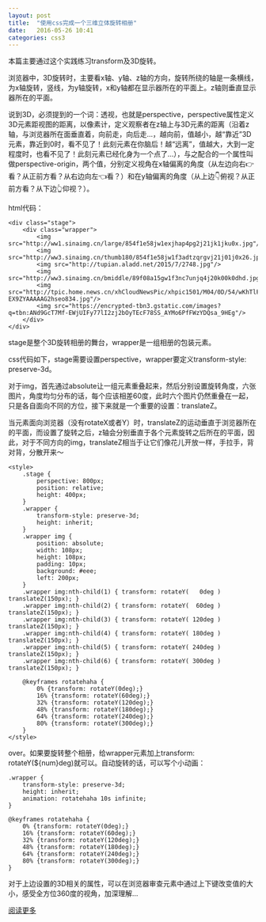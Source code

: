 ```yaml
---
layout: post
title:  "使用css完成一个三维立体旋转相册"
date:   2016-05-26 10:41
categories: css3
---
```


本篇主要通过这个实践练习transform及3D旋转。

浏览器中，3D旋转时，主要看x轴、y轴、z轴的方向，旋转所绕的轴是一条横线，为x轴旋转，竖线，为y轴旋转，x和y轴都在显示器所在的平面上。z轴则垂直显示器所在的平面。<!--more-->

说到3D，必须提到的一个词：透视，也就是perspective，perspective属性定义3D元素距视图的距离，以像素计，定义观察者在z轴上与3D元素的距离（沿着z轴，与浏览器所在面垂直着，向前走，向后走...，越向前，值越小，越“靠近”3D元素，靠近到0时，看不见了！此刻元素在你脑后！越“远离”，值越大，大到一定程度时，也看不见了！此刻元素已经化身为一个点了...），与之配合的一个属性叫做perspective-origin，两个值，分别定义视角在x轴偏离的角度（从左边向右👉看？从正前方看？从右边向左👈看？）和在y轴偏离的角度（从上边👇俯视？从正前方看？从下边👆仰视？）。

html代码：

    <div class="stage">
        <div class="wrapper">
            <img src="http://ww1.sinaimg.cn/large/854f1e58jw1exjhap4pg2j21jk1jku0x.jpg"/>
            <img src="http://ww3.sinaimg.cn/thumb180/854f1e58jw1f3adtzqrgvj21j01j0x26.jpg"/>
            <img src="http://tupian.aladd.net/2015/7/2748.jpg"/>
            <img src="http://ww3.sinaimg.cn/bmiddle/89f08a15gw1f3nc7unjq4j20k00k0dhd.jpg"/>
            <img src="http://tpic.home.news.cn/xhCloudNewsPic/xhpic1501/M04/0D/54/wKhTlFcr1i-EX9ZYAAAAAG2hseo834.jpg"/>
            <img src="https://encrypted-tbn3.gstatic.com/images?q=tbn:ANd9GcT7Mf-EWjUIFy77lI2zj2bOyTEcF78SS_AYMo6PfFWzYDQsa_9HEg"/>
        </div>
    </div>

stage是整个3D旋转相册的舞台，wrapper是一组相册的包装元素。

css代码如下，stage需要设置perspective，wrapper要定义transform-style: preserve-3d。

对于img，首先通过absolute让一组元素重叠起来，然后分别设置旋转角度，六张图片，角度均匀分布的话，每个应该相差60度，此时六个图片仍然重叠在一起，只是各自面向不同的方位，接下来就是一个重要的设置：translateZ。

当元素面向浏览器（没有rotateX或者Y）时，translateZ的运动垂直于浏览器所在的平面，而设置了旋转之后，z轴会分别垂直于各个元素旋转之后所在的平面，因此，对于不同方向的img，translateZ相当于让它们像花儿开放一样，手拉手，背对背，分散开来～
    
    <style>
        .stage {
            perspective: 800px;
            position: relative;
            height: 400px;
        }
        .wrapper {
            transform-style: preserve-3d;
            height: inherit;
        }
        .wrapper img {
            position: absolute;
            width: 108px;
            height: 108px;
            padding: 10px;
            background: #eee;
            left: 200px;
        }
        .wrapper img:nth-child(1) { transform: rotateY(   0deg ) translateZ(150px); }
        .wrapper img:nth-child(2) { transform: rotateY(  60deg ) translateZ(150px); }
        .wrapper img:nth-child(3) { transform: rotateY( 120deg ) translateZ(150px); }
        .wrapper img:nth-child(4) { transform: rotateY( 180deg ) translateZ(150px); }
        .wrapper img:nth-child(5) { transform: rotateY( 240deg ) translateZ(150px); }
        .wrapper img:nth-child(6) { transform: rotateY( 300deg ) translateZ(150px); }

        @keyframes rotatehaha {
            0% {transform: rotateY(0deg);}
            16% {transform: rotateY(60deg);}
            32% {transform: rotateY(120deg);}
            48% {transform: rotateY(180deg);}
            64% {transform: rotateY(240deg);}
            80% {transform: rotateY(300deg);}
        }
    </style>

over。如果要旋转整个相册，给wrapper元素加上transform: rotateY(${num}deg)就可以。自动旋转的话，可以写个小动画：

    .wrapper {
        transform-style: preserve-3d;
        height: inherit;
        animation: rotatehaha 10s infinite;
    }

    @keyframes rotatehaha {
        0% {transform: rotateY(0deg);}
        16% {transform: rotateY(60deg);}
        32% {transform: rotateY(120deg);}
        48% {transform: rotateY(180deg);}
        64% {transform: rotateY(240deg);}
        80% {transform: rotateY(300deg);}
    }

对于上边设置的3D相关的属性，可以在浏览器审查元素中通过上下键改变值的大小，感受全方位360度的视角，加深理解...

[阅读更多](http://www.zhangxinxu.com/wordpress/2012/09/css3-3d-transform-perspective-animate-transition/)
